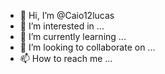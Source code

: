 - 👋 Hi, I’m @Caio12lucas
- 👀 I’m interested in ...
- 🌱 I’m currently learning ...
- 💞️ I’m looking to collaborate on ...
- 📫 How to reach me ...

<!---
Caio12lucas/Caio12lucas is a ✨ special ✨ repository because its `README.md` (this file) appears on your GitHub profile.
You can click the Preview link to take a look at your changes.
--->
